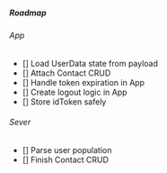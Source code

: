 ##### Roadmap

###### App
- [] Load UserData state from payload
- [] Attach Contact CRUD
- [] Handle token expiration in App
- [] Create logout logic in App
- [] Store idToken safely

###### Sever
- [] Parse user population
- [] Finish Contact CRUD
